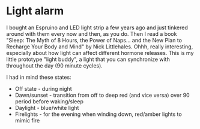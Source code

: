 # Light alarm

I bought an Espruino and LED light strip a few years ago and just tinkered around with them every now and then, as you do. Then I read a book "Sleep: The Myth of 8 Hours, the Power of Naps... and the New Plan to Recharge Your Body and Mind" by Nick Littlehales. Ohhh, really interesting, especially about how light can affect different hormone releases. This is my little prototype "light buddy", a light that you can synchronize with throughout the day (90 minute cycles).

I had in mind these states:

 * Off state - during night
 * Dawn/sunset - transition from off to deep red (and vice versa) over 90 period before waking/sleep
 * Daylight - blue/white light
 * Firelights - for the evening when winding down, red/amber lights to mimic fire
